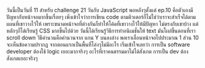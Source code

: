 วันนี้เป็นวันที่ 11 สำหรับ challenge 21 วันกับ JavaScript พอหลังๆตั้งแต่ ep.10 คือตัวเองมีปัญหากับหน้าจอมากขึ้นเรื่อยๆ 
เพิ่งเข้าใจว่าการเขียน code ตามติวเตอร์ก็ไม่ใช่ว่าเราจะสำเร็จได้ตามแผนที่เขาวางไว้ให้ เพราะขนาดหน้าจอที่ต่างกันก็ทำให้โค้ดที่เขาวางไว้ให้มีปัญหา ไม่ตรงกับเขาบ้าง 
แต่หลักๆก็ได้เรียนรู้ CSS มากขึ้นไปด้วย วันนี้ได้เรียนรู้วิธีการทำอนิเมชั่นให้ text มันโผล่ขึ้นตอนที่เรา scroll down วิธีคำนวนคือคำนวนจาก แกน Y บนลงล่าง 
พอเราเลื่อนหน้าจอไปประมาณ 1 ส่วน 10 จะเห็นข้อความปรากฏ จากตอนแรกเป็นพื้นที่โล่งๆไม่มีอะไร เริ่มเข้าใจเลยว่า การเป็น software developer ต้องใช้ logic เยอะมากจริงๆ 
อะไรที่เราคนธรรมดาไม่ได้สังเกต การเป็น dev ต้องสังเกตเยอะจริงๆ
